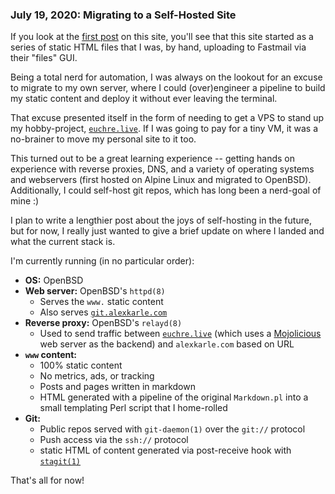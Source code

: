 <!-- {% include=head %} -->

### July 19, 2020: Migrating to a Self-Hosted Site

If you look at the [first post][1] on this site, you'll see that this site
started as a series of static HTML files that I was, by hand, uploading to
Fastmail via their "files" GUI.

Being a total nerd for automation, I was always on the lookout for an excuse to
migrate to my own server, where I could (over)engineer a pipeline to build my
static content and deploy it without ever leaving the terminal.

That excuse presented itself in the form of needing to get a VPS to stand up my
hobby-project, [`euchre.live`][el]. If I was going to pay for a tiny VM, it was
a no-brainer to move my personal site to it too.

This turned out to be a great learning experience -- getting hands on experience
with reverse proxies, DNS, and a variety of operating systems and webservers
(first hosted on Alpine Linux and migrated to OpenBSD). Additionally, I could
self-host git repos, which has long been a nerd-goal of mine :)

I plan to write a lengthier post about the joys of self-hosting in the future,
but for now, I really just wanted to give a brief update on where I landed and
what the current stack is.

I'm currently running (in no particular order):

* **OS:** OpenBSD
* **Web server:** OpenBSD's `httpd(8)`
  - Serves the `www.` static content
  - Also serves [`git.alexkarle.com`][git]
* **Reverse proxy:** OpenBSD's `relayd(8)`
  - Used to send traffic between [`euchre.live`][el] (which uses a [Mojolicious][mojo]
    web server as the backend) and `alexkarle.com` based on URL
* **`www` content:**
  - 100% static content
  - No metrics, ads, or tracking
  - Posts and pages written in markdown
  - HTML generated with a pipeline of the original `Markdown.pl` into a small
    templating Perl script that I home-rolled
* **Git:**
  - Public repos served with `git-daemon(1)` over the `git://` protocol
  - Push access via the `ssh://` protocol
  - static HTML of content generated via post-receive hook with [`stagit(1)`][stagit]

That's all for now!

[1]: 12-19-19-a-new-hope.html
[el]: http://euchre.live
[git]: https://git.alexkarle.com
[stagit]: https://git.codemadness.org/stagit/
[mojo]: https://mojolicious.org

<!-- {% include=post-tail %} -->

